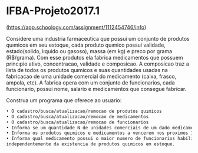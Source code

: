# IFBA-Projeto2017.1

(https://app.schoology.com/assignment/1112454746/info)

Considere uma industria farmaceutica que possui um conjunto de produtos quımicos em seu estoque, cada produto quımico possui validade,
estado(solido, lıquido ou gasoso), massa (em kg) e preco por grama (R$/grama). Com esse produtos ela fabrica medicamentos que possuem princıpio ativo, concentracao, validade e composicao. A composicao traz a lista de todos os produtos quımicos e suas quantidades usadas
na fabricacao de uma unidade comercial do medicamento (caixa, frasco, ampola, etc). A fabrica opera com um conjunto de funcionarios,
cada funcionario, possui nome, salario e medicamentos que consegue fabricar.

Construa um programa que oferece ao usuario:
```bash
• O cadastro/busca/atualizacao/remocao de produtos quımicos
• O cadastro/busca/atualizacao/remocao de medicamentos
• O cadastro/busca/atualizacao/remocao de funcionarios
• Informa se um quantidade N de unidades comerciais de um dado medicamento pode ser ou nao fabricadaconsiderando o a disponibilidade de produtos quımicos necessarios e de funcionarios habilitados
• Informa os produtos quımicos e medicamentos a vencerem nos proximos 10 dias
• Informa qual medicamento possui o maior numero de funcionarios habilitados para sua producao,
independentemente da existencia de produtos quımicos em estoque.
```
